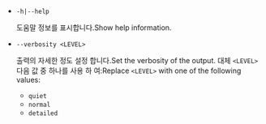 * `-h|--help`

  <span data-ttu-id="062ec-101">도움말 정보를 표시합니다.</span><span class="sxs-lookup"><span data-stu-id="062ec-101">Show help information.</span></span>

* `--verbosity <LEVEL>`

  <span data-ttu-id="062ec-102">출력의 자세한 정도 설정 합니다.</span><span class="sxs-lookup"><span data-stu-id="062ec-102">Set the verbosity of the output.</span></span> <span data-ttu-id="062ec-103">대체 `<LEVEL>` 다음 값 중 하나를 사용 하 여:</span><span class="sxs-lookup"><span data-stu-id="062ec-103">Replace `<LEVEL>` with one of the following values:</span></span>
  
  * `quiet`
  * `normal`
  * `detailed`